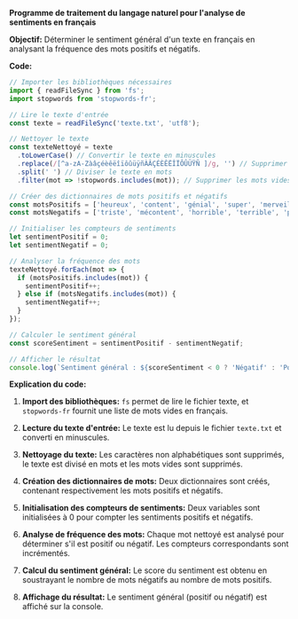 **Programme de traitement du langage naturel pour l'analyse de sentiments en français**

**Objectif:** Déterminer le sentiment général d'un texte en français en analysant la fréquence des mots positifs et négatifs.

**Code:**

```javascript
// Importer les bibliothèques nécessaires
import { readFileSync } from 'fs';
import stopwords from 'stopwords-fr';

// Lire le texte d'entrée
const texte = readFileSync('texte.txt', 'utf8');

// Nettoyer le texte
const texteNettoyé = texte
  .toLowerCase() // Convertir le texte en minuscules
  .replace(/[^a-zA-ZàâçéèêëîïôûüÿñÀÂÇÉÈÊËÎÏÔÛÜŸÑ ]/g, '') // Supprimer les caractères non alphabétiques
  .split(' ') // Diviser le texte en mots
  .filter(mot => !stopwords.includes(mot)); // Supprimer les mots vides

// Créer des dictionnaires de mots positifs et négatifs
const motsPositifs = ['heureux', 'content', 'génial', 'super', 'merveilleux'];
const motsNegatifs = ['triste', 'mécontent', 'horrible', 'terrible', 'piteux'];

// Initialiser les compteurs de sentiments
let sentimentPositif = 0;
let sentimentNegatif = 0;

// Analyser la fréquence des mots
texteNettoyé.forEach(mot => {
  if (motsPositifs.includes(mot)) {
    sentimentPositif++;
  } else if (motsNegatifs.includes(mot)) {
    sentimentNegatif++;
  }
});

// Calculer le sentiment général
const scoreSentiment = sentimentPositif - sentimentNegatif;

// Afficher le résultat
console.log(`Sentiment général : ${scoreSentiment < 0 ? 'Négatif' : 'Positif'}`);
```

**Explication du code:**

1. **Import des bibliothèques:** `fs` permet de lire le fichier texte, et `stopwords-fr` fournit une liste de mots vides en français.

2. **Lecture du texte d'entrée:** Le texte est lu depuis le fichier `texte.txt` et converti en minuscules.

3. **Nettoyage du texte:** Les caractères non alphabétiques sont supprimés, le texte est divisé en mots et les mots vides sont supprimés.

4. **Création des dictionnaires de mots:** Deux dictionnaires sont créés, contenant respectivement les mots positifs et négatifs.

5. **Initialisation des compteurs de sentiments:** Deux variables sont initialisées à 0 pour compter les sentiments positifs et négatifs.

6. **Analyse de fréquence des mots:** Chaque mot nettoyé est analysé pour déterminer s'il est positif ou négatif. Les compteurs correspondants sont incrémentés.

7. **Calcul du sentiment général:** Le score du sentiment est obtenu en soustrayant le nombre de mots négatifs au nombre de mots positifs.

8. **Affichage du résultat:** Le sentiment général (positif ou négatif) est affiché sur la console.